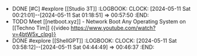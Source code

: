 - DONE [#C] #explore [[Studio 3T]]
  :LOGBOOK:
  CLOCK: [2024-05-11 Sat 00:21:01]--[2024-05-11 Sat 01:18:51] =>  00:57:50
  :END:
- TODO Meet [[netboot.xyz]] - Network Boot Any Operating System on [[Techno Tim]]
  {{video https://www.youtube.com/watch?v=4btW5x_clpg}}
- DONE #explore [[ShellGPT]]
  :LOGBOOK:
  CLOCK: [2024-05-11 Sat 03:58:12]--[2024-05-11 Sat 04:44:49] =>  00:46:37
  :END: